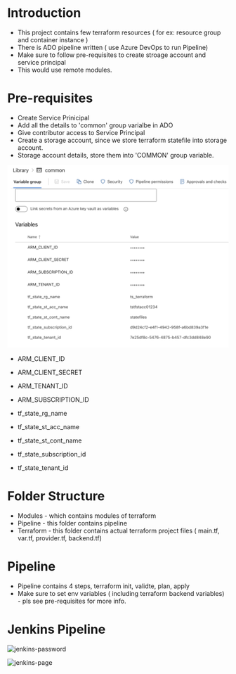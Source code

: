 # Introduction

- This project contains few terraform resources ( for ex: resource group and container instance )
- There is ADO pipeline written ( use Azure DevOps to run Pipeline)
- Make sure to follow pre-requisites to create stroage account and service principal
- This would use remote modules.

# Pre-requisites
 - Create Service Prinicipal
 - Add all the details to 'common' group varialbe in ADO
 - Give contributor access to Service Principal
 - Create a storage account, since we store terraform statefile into storage account.
 - Storage account details, store them into 'COMMON' group variable.

  ![Common](./img/common.png)

 * ARM_CLIENT_ID
 * ARM_CLIENT_SECRET
 * ARM_TENANT_ID
 * ARM_SUBSCRIPTION_ID

 * tf_state_rg_name
 * tf_state_st_acc_name
 * tf_state_st_cont_name
 * tf_state_subscription_id
 * tf_state_tenant_id

# Folder Structure
- Modules - which contains modules of terraform
- Pipeline - this folder contains pipeline
- Terraform - this folder contains actual terraform project files ( main.tf, var.tf, provider.tf, backend.tf)

# Pipeline
- Pipeline contains 4 steps, terraform init, validte, plan, apply 
- Make sure to set env variables ( including terraform backend variables) - pls see pre-requisites for more info.

# Jenkins Pipeline

![jenkins-password](https://github.com/techslateramu/ado-infra-jenkins/assets/123730077/31feb533-a166-4906-a75e-6848587c058c)


![jenkins-page](https://github.com/techslateramu/ado-infra-jenkins/assets/123730077/5b42bfc9-9ca9-4470-a279-0ebc35a608f5)


